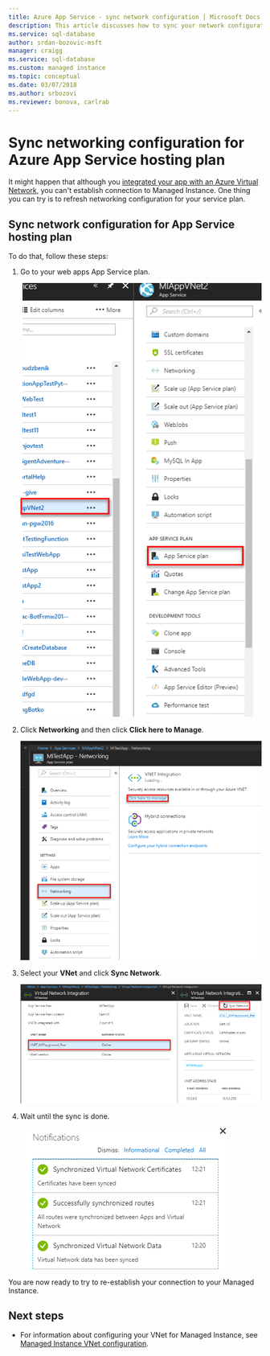 ```yaml
---
title: Azure App Service - sync network configuration | Microsoft Docs
description: This article discusses how to sync your network configuration for Azure App Service hosting plan.
ms.service: sql-database
author: srdan-bozovic-msft
manager: craigg
ms.service: sql-database
ms.custom: managed instance
ms.topic: conceptual
ms.date: 03/07/2018
ms.author: srbozovi
ms.reviewer: bonova, carlrab
---
```


# Sync networking configuration for Azure App Service hosting plan

It might happen that although you [integrated your app with an Azure Virtual Network](../app-service/web-sites-integrate-with-vnet.md), you can't establish connection to Managed Instance. One thing you can try is to refresh networking configuration for your service plan. 

## Sync network configuration for App Service hosting plan

To do that, follow these steps:  

1. Go to your web apps App Service plan.
 
   ![app service plan](./media/sql-database-managed-instance-sync-networking/app-service-plan.png)

2. Click **Networking** and then click **Click here to Manage**.
 
   ![manage service plan](./media/sql-database-managed-instance-sync-networking/manage-plan.png)

3. Select your **VNet** and click **Sync Network**. 
 
   ![sync network](./media/sql-database-managed-instance-sync-networking/sync.png)

4. Wait until the sync is done.
  
   ![sync done](./media/sql-database-managed-instance-sync-networking/sync-done.png)

You are now ready to try to re-establish your connection to your Managed Instance.

## Next steps

- For information about configuring your VNet for Managed Instance, see [Managed Instance VNet configuration](sql-database-managed-instance-vnet-configuration.md).
